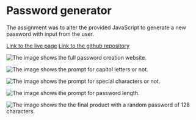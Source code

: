 # Password generator 
The assignment was to alter the provided JavaScript to generate a new password with input from the user. 

[Link to the live page]()
[Link to the github repository]()

![The image shows the full password creation website.]()

![The image shows the prompt for capitol letters or not.]()

![The image shows the prompt for special characters or not.]()

![The image shows the prompt for password length.]()

![The image shows the the final product with a random password of 128 characters.]()




